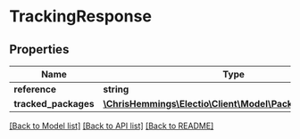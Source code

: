 # TrackingResponse

## Properties
Name | Type | Description | Notes
------------ | ------------- | ------------- | -------------
**reference** | **string** |  | [optional] 
**tracked_packages** | [**\ChrisHemmings\Electio\Client\Model\PackageViewModel[]**](PackageViewModel.md) |  | [optional] 

[[Back to Model list]](../README.md#documentation-for-models) [[Back to API list]](../README.md#documentation-for-api-endpoints) [[Back to README]](../README.md)


